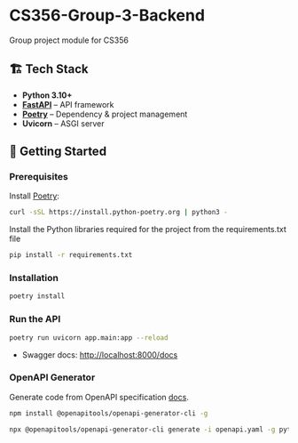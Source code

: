 # CS356-Group-3-Backend
Group project module for CS356

## 🏗️ Tech Stack

- **Python 3.10+**
- **[FastAPI](https://fastapi.tiangolo.com/)** – API framework
- **[Poetry](https://python-poetry.org/)** – Dependency & project management
- **Uvicorn** – ASGI server

## 🚀 Getting Started

### Prerequisites

Install [Poetry](https://python-poetry.org/docs/#installation):

```bash
curl -sSL https://install.python-poetry.org | python3 -
```

Install the Python libraries required for the project from the requirements.txt file 

```bash
pip install -r requirements.txt
```

### Installation

```bash
poetry install
```

### Run the API

```bash
poetry run uvicorn app.main:app --reload
```

- Swagger docs: [http://localhost:8000/docs](http://localhost:8000/docs)

### OpenAPI Generator

Generate code from OpenAPI specification [docs](https://openapi-generator.tech/docs/generators/python-fastapi/).

```bash
npm install @openapitools/openapi-generator-cli -g

npx @openapitools/openapi-generator-cli generate -i openapi.yaml -g python-fastapi
```

